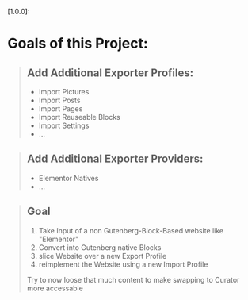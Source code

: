 [1.0.0]:

# Goals of this Project:

> ## <strong> Add Additional Exporter Profiles: </strong>
>
> <ul style="font-size:14px">
>    <li> Import Pictures </li>
>    <li> Import Posts </li>
>    <li> Import Pages </li>
>    <li> Import Reuseable Blocks </li>
>    <li> Import Settings </li>
>    <li> ...</li> 
> </ul>

> ## <strong> Add Additional Exporter Providers: </strong>
>
> <ul style="font-size:14px">
>    <li> Elementor Natives</li>
>    <li> ...</li>
> </ul>

> ## <strong> Goal </strong>
>
> <ol>
>   <li> Take Input of a non Gutenberg-Block-Based website like "Elementor" </li>
>   <li> Convert into Gutenberg native Blocks </li>
>   <li> slice Website over a new Export Profile </li>
>   <li> reimplement the Website using a new Import Profile </li>
> </ol>
>
> Try to now loose that much content to make swapping to Curator more accessable
